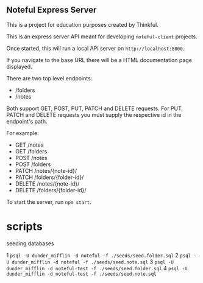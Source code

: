 ## Noteful Express Server

This is a project for education purposes created by Thinkful.

This is an express server API meant for developing `noteful-client` projects.

Once started, this will run a local API server on `http://localhost:8000`.

If you navigate to the base URL there will be a HTML documentation page displayed.

There are two top level endpoints:

- /folders
- /notes

Both support GET, POST, PUT, PATCH and DELETE requests. For PUT, PATCH and DELETE requests you must supply the respective id in the endpoint's path.

For example:

- GET /notes
- GET /folders
- POST /notes
- POST /folders
- PATCH /notes/{note-id}/
- PATCH /folders/{folder-id}/
- DELETE /notes/{note-id}/
- DELETE /folders/{folder-id}/

To start the server, run `npm start`.

# scripts

seeding databases

1 `psql -U dunder_mifflin -d noteful -f ./seeds/seed.folder.sql`
2 `psql -U dunder_mifflin -d noteful -f ./seeds/seed.note.sql`
3 `psql -U dunder_mifflin -d noteful-test -f ./seeds/seed.folder.sql`
4 `psql -U dunder_mifflin -d noteful-test -f ./seeds/seed.note.sql`
